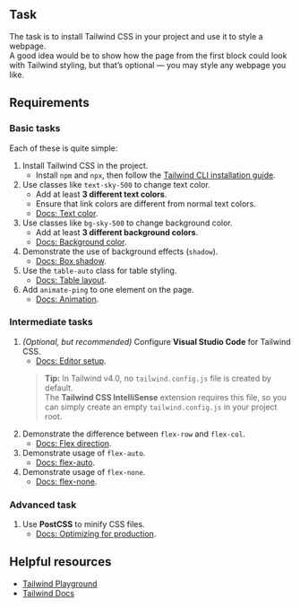 ## Task

The task is to install Tailwind CSS in your project and use it to style a webpage.  
A good idea would be to show how the page from the first block could look with Tailwind styling, but that’s optional — you may style any webpage you like.  

## Requirements

### Basic tasks
Each of these is quite simple:

1. Install Tailwind CSS in the project.  
   - Install `npm` and `npx`, then follow the [Tailwind CLI installation guide](https://tailwindcss.com/docs/installation).  
2. Use classes like `text-sky-500` to change text color.  
   - Add at least **3 different text colors**.  
   - Ensure that link colors are different from normal text colors.  
   - [Docs: Text color](https://tailwindcss.com/docs/text-color).  
3. Use classes like `bg-sky-500` to change background color.  
   - Add at least **3 different background colors**.  
   - [Docs: Background color](https://tailwindcss.com/docs/background-color).  
4. Demonstrate the use of background effects (`shadow`).  
   - [Docs: Box shadow](https://tailwindcss.com/docs/box-shadow).  
5. Use the `table-auto` class for table styling.  
   - [Docs: Table layout](https://tailwindcss.com/docs/table-layout).  
6. Add `animate-ping` to one element on the page.  
   - [Docs: Animation](https://tailwindcss.com/docs/animation).  

### Intermediate tasks

1. *(Optional, but recommended)* Configure **Visual Studio Code** for Tailwind CSS.  
   - [Docs: Editor setup](https://tailwindcss.com/docs/editor-setup).  
   > **Tip:** In Tailwind v4.0, no `tailwind.config.js` file is created by default.  
   > The **Tailwind CSS IntelliSense** extension requires this file, so you can simply create an empty `tailwind.config.js` in your project root.  
2. Demonstrate the difference between `flex-row` and `flex-col`.  
   - [Docs: Flex direction](https://tailwindcss.com/docs/flex-direction).  
3. Demonstrate usage of `flex-auto`.  
   - [Docs: flex-auto](https://tailwindcss.com/docs/flex#auto).  
4. Demonstrate usage of `flex-none`.  
   - [Docs: flex-none](https://tailwindcss.com/docs/flex#none).  

### Advanced task

1. Use **PostCSS** to minify CSS files.  
   - [Docs: Optimizing for production](https://tailwindcss.com/docs/optimizing-for-production).  

## Helpful resources
- [Tailwind Playground](https://play.tailwindcss.com)
- [Tailwind Docs](https://tailwindcss.com/docs)
